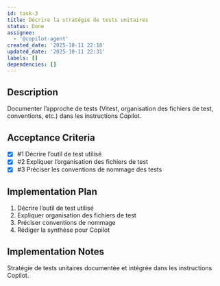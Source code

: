 ```yaml
---
id: task-3
title: Décrire la stratégie de tests unitaires
status: Done
assignee:
  - '@copilot-agent'
created_date: '2025-10-11 22:18'
updated_date: '2025-10-11 22:31'
labels: []
dependencies: []
---
```


## Description

<!-- SECTION:DESCRIPTION:BEGIN -->
Documenter l’approche de tests (Vitest, organisation des fichiers de test, conventions, etc.) dans les instructions Copilot.
<!-- SECTION:DESCRIPTION:END -->

## Acceptance Criteria
<!-- AC:BEGIN -->
- [x] #1 Décrire l’outil de test utilisé
- [x] #2 Expliquer l’organisation des fichiers de test
- [x] #3 Préciser les conventions de nommage des tests
<!-- AC:END -->

## Implementation Plan

<!-- SECTION:PLAN:BEGIN -->
1. Décrire l’outil de test utilisé
2. Expliquer organisation des fichiers de test
3. Préciser conventions de nommage
4. Rédiger la synthèse pour Copilot
<!-- SECTION:PLAN:END -->

## Implementation Notes

<!-- SECTION:NOTES:BEGIN -->
Stratégie de tests unitaires documentée et intégrée dans les instructions Copilot.
<!-- SECTION:NOTES:END -->
